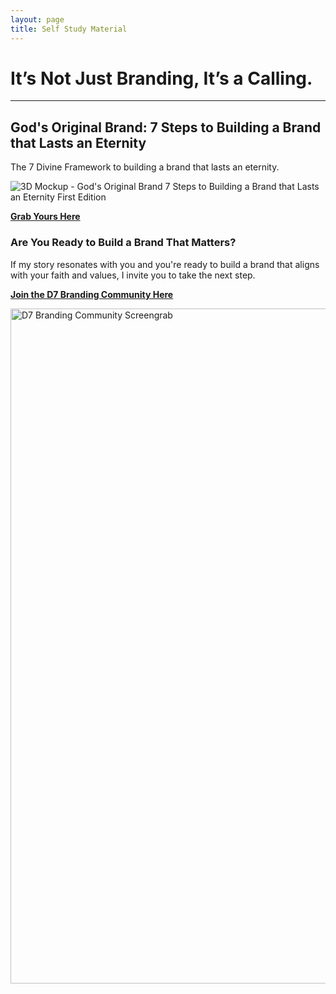 ```yaml
---
layout: page
title: Self Study Material
---
```


# It’s Not Just Branding, It’s a Calling.

____

## God's Original Brand: 7 Steps to Building a Brand that Lasts an Eternity

The 7 Divine Framework to building a brand that lasts an eternity.

![3D Mockup - God's Original Brand 7 Steps to Building a Brand that Lasts an Eternity First Edition](https://github.com/user-attachments/assets/bd4a38f7-3538-4e81-9ac7-54725b61edb7)

**[Grab Yours Here](https://www.amazon.com/dp/B0FSZGTRQZ)**

### Are You Ready to Build a Brand That Matters?

If my story resonates with you and you're ready to build a brand that aligns with your faith and values, I invite you to take the next step.

**[Join the D7 Branding Community Here](https://whop.com/shockwave-be4d/the-divine-7-branding-toolkit/)**

<img width="1920" height="1080" alt="D7 Branding Community Screengrab" src="https://github.com/user-attachments/assets/252d0e61-88aa-4590-936c-677447113e79" />


